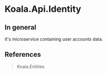 ﻿# Koala.Api.Identity

## In general
It's microservice containing user accounts data.

## References
> Koala.Entities